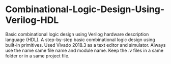 # Combinational-Logic-Design-Using-Verilog-HDL
Basic combinational logic design using Verilog hardware description language (HDL). A step-by-step basic combinational logic design using built-in primitives. Used Vivado 2018.3 as a text editor and simulator.
Always use the name same file name and module name.
Keep the .v files in a same folder or in a same project file.
